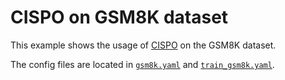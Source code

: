 # CISPO on GSM8K dataset

This example shows the usage of [CISPO](https://arxiv.org/abs/2506.13585) on the GSM8K dataset.

The config files are located in [`gsm8k.yaml`](gsm8k.yaml) and [`train_gsm8k.yaml`](train_gsm8k.yaml).
